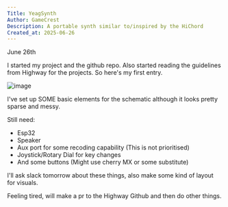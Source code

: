 ```yaml
---
Title: YeagSynth
Author: GameCrest
Description: A portable synth similar to/inspired by the HiChord
Created_at: 2025-06-26
---
```


June 26th

I started my project and the github repo. Also started reading the guidelines from Highway for the projects. So here's my first entry.

![image](https://github.com/user-attachments/assets/ffc2bb6c-635c-417c-8e19-45aa36ddc145)

I've set up SOME basic elements for the schematic although it looks pretty sparse and messy.

Still need:
- Esp32
- Speaker
- Aux port for some recoding capability (This is not prioritised)
- Joystick/Rotary Dial for key changes
- And some buttons (Might use cherry MX or some substitute)

I'll ask slack tomorrow about these things, also make some kind of layout for visuals.

Feeling tired, will make a pr to the Highway Github and then do other things.
